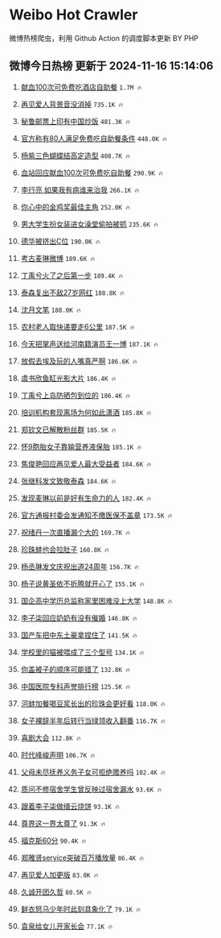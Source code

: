 # Weibo Hot Crawler 



微博热榜爬虫，利用 Github Action 的调度脚本更新 BY PHP 


## 微博今日热榜 更新于 2024-11-16 15:14:06 
1. [献血100次可免费吃酒店自助餐](https://s.weibo.com/weibo?q=%23%E7%8C%AE%E8%A1%80100%E6%AC%A1%E5%8F%AF%E5%85%8D%E8%B4%B9%E5%90%83%E9%85%92%E5%BA%97%E8%87%AA%E5%8A%A9%E9%A4%90%23&t=31&band_rank=1&Refer=top) `1.7M 🔥` 

1. [再见爱人背景音没消掉](https://s.weibo.com/weibo?q=%23%E5%86%8D%E8%A7%81%E7%88%B1%E4%BA%BA%E8%83%8C%E6%99%AF%E9%9F%B3%E6%B2%A1%E6%B6%88%E6%8E%89%23&t=31&band_rank=2&Refer=top) `735.1K 🔥` 

1. [秘鲁邮票上印有中国炒饭](https://s.weibo.com/weibo?q=%23%E7%A7%98%E9%B2%81%E9%82%AE%E7%A5%A8%E4%B8%8A%E5%8D%B0%E6%9C%89%E4%B8%AD%E5%9B%BD%E7%82%92%E9%A5%AD%23&t=31&band_rank=3&Refer=top) `481.3K 🔥` 

1. [官方称有80人满足免费吃自助餐条件](https://s.weibo.com/weibo?q=%23%E5%AE%98%E6%96%B9%E7%A7%B0%E6%9C%8980%E4%BA%BA%E6%BB%A1%E8%B6%B3%E5%85%8D%E8%B4%B9%E5%90%83%E8%87%AA%E5%8A%A9%E9%A4%90%E6%9D%A1%E4%BB%B6%23&t=31&band_rank=4&Refer=top) `448.0K 🔥` 

1. [杨紫三色蝴蝶结高定造型](https://s.weibo.com/weibo?q=%E6%9D%A8%E7%B4%AB%E4%B8%89%E8%89%B2%E8%9D%B4%E8%9D%B6%E7%BB%93%E9%AB%98%E5%AE%9A%E9%80%A0%E5%9E%8B&t=31&band_rank=5&Refer=top) `408.7K 🔥` 

1. [血站回应献血100次可免费吃自助餐](https://s.weibo.com/weibo?q=%23%E8%A1%80%E7%AB%99%E5%9B%9E%E5%BA%94%E7%8C%AE%E8%A1%80100%E6%AC%A1%E5%8F%AF%E5%85%8D%E8%B4%B9%E5%90%83%E8%87%AA%E5%8A%A9%E9%A4%90%23&t=31&band_rank=6&Refer=top) `290.9K 🔥` 

1. [李行亮 如果我有病谁来治我](https://s.weibo.com/weibo?q=%E6%9D%8E%E8%A1%8C%E4%BA%AE%20%E5%A6%82%E6%9E%9C%E6%88%91%E6%9C%89%E7%97%85%E8%B0%81%E6%9D%A5%E6%B2%BB%E6%88%91&t=31&band_rank=7&Refer=top) `266.1K 🔥` 

1. [你心中的金鸡奖最佳主角](https://s.weibo.com/weibo?q=%23%E4%BD%A0%E5%BF%83%E4%B8%AD%E7%9A%84%E9%87%91%E9%B8%A1%E5%A5%96%E6%9C%80%E4%BD%B3%E4%B8%BB%E8%A7%92%23&t=31&band_rank=8&Refer=top) `252.0K 🔥` 

1. [男大学生扮女装进女澡堂偷拍被抓](https://s.weibo.com/weibo?q=%23%E7%94%B7%E5%A4%A7%E5%AD%A6%E7%94%9F%E6%89%AE%E5%A5%B3%E8%A3%85%E8%BF%9B%E5%A5%B3%E6%BE%A1%E5%A0%82%E5%81%B7%E6%8B%8D%E8%A2%AB%E6%8A%93%23&t=31&band_rank=9&Refer=top) `235.6K 🔥` 

1. [德华被挤出C位](https://s.weibo.com/weibo?q=%23%E5%BE%B7%E5%8D%8E%E8%A2%AB%E6%8C%A4%E5%87%BAC%E4%BD%8D%23&t=31&band_rank=10&Refer=top) `190.0K 🔥` 

1. [考古麦琳微博](https://s.weibo.com/weibo?q=%23%E8%80%83%E5%8F%A4%E9%BA%A6%E7%90%B3%E5%BE%AE%E5%8D%9A%23&t=31&band_rank=11&Refer=top) `189.6K 🔥` 

1. [丁禹兮火了之后第一步](https://s.weibo.com/weibo?q=%23%E4%B8%81%E7%A6%B9%E5%85%AE%E7%81%AB%E4%BA%86%E4%B9%8B%E5%90%8E%E7%AC%AC%E4%B8%80%E6%AD%A5%23&t=31&band_rank=12&Refer=top) `189.4K 🔥` 

1. [泰森复出不敌27岁网红](https://s.weibo.com/weibo?q=%23%E6%B3%B0%E6%A3%AE%E5%A4%8D%E5%87%BA%E4%B8%8D%E6%95%8C27%E5%B2%81%E7%BD%91%E7%BA%A2%23&t=31&band_rank=13&Refer=top) `188.8K 🔥` 

1. [沈月文笔](https://s.weibo.com/weibo?q=%E6%B2%88%E6%9C%88%E6%96%87%E7%AC%94&t=31&band_rank=14&Refer=top) `188.0K 🔥` 

1. [农村老人取快递要走6公里](https://s.weibo.com/weibo?q=%23%E5%86%9C%E6%9D%91%E8%80%81%E4%BA%BA%E5%8F%96%E5%BF%AB%E9%80%92%E8%A6%81%E8%B5%B06%E5%85%AC%E9%87%8C%23&t=31&band_rank=15&Refer=top) `187.5K 🔥` 

1. [今天把掌声送给河南籍演员王一博](https://s.weibo.com/weibo?q=%23%E4%BB%8A%E5%A4%A9%E6%8A%8A%E6%8E%8C%E5%A3%B0%E9%80%81%E7%BB%99%E6%B2%B3%E5%8D%97%E7%B1%8D%E6%BC%94%E5%91%98%E7%8E%8B%E4%B8%80%E5%8D%9A%23&t=31&band_rank=16&Refer=top) `187.1K 🔥` 

1. [放假去埃及玩的人嘴真严啊](https://s.weibo.com/weibo?q=%E6%94%BE%E5%81%87%E5%8E%BB%E5%9F%83%E5%8F%8A%E7%8E%A9%E7%9A%84%E4%BA%BA%E5%98%B4%E7%9C%9F%E4%B8%A5%E5%95%8A&t=31&band_rank=17&Refer=top) `186.6K 🔥` 

1. [虞书欣鱼缸光影大片](https://s.weibo.com/weibo?q=%23%E8%99%9E%E4%B9%A6%E6%AC%A3%E9%B1%BC%E7%BC%B8%E5%85%89%E5%BD%B1%E5%A4%A7%E7%89%87%23&t=31&band_rank=18&Refer=top) `186.4K 🔥` 

1. [丁禹兮上岛防晒包到位的](https://s.weibo.com/weibo?q=%23%E4%B8%81%E7%A6%B9%E5%85%AE%E4%B8%8A%E5%B2%9B%E9%98%B2%E6%99%92%E5%8C%85%E5%88%B0%E4%BD%8D%E7%9A%84%23&t=31&band_rank=19&Refer=top) `186.4K 🔥` 

1. [培训机构套现离场为何如此潇酒](https://s.weibo.com/weibo?q=%23%E5%9F%B9%E8%AE%AD%E6%9C%BA%E6%9E%84%E5%A5%97%E7%8E%B0%E7%A6%BB%E5%9C%BA%E4%B8%BA%E4%BD%95%E5%A6%82%E6%AD%A4%E6%BD%87%E9%85%92%23&t=31&band_rank=20&Refer=top) `185.8K 🔥` 

1. [郑钦文已解散粉丝群](https://s.weibo.com/weibo?q=%23%E9%83%91%E9%92%A6%E6%96%87%E5%B7%B2%E8%A7%A3%E6%95%A3%E7%B2%89%E4%B8%9D%E7%BE%A4%23&t=31&band_rank=21&Refer=top) `185.5K 🔥` 

1. [怀9胞胎女子靠输营养液保胎](https://s.weibo.com/weibo?q=%23%E6%80%809%E8%83%9E%E8%83%8E%E5%A5%B3%E5%AD%90%E9%9D%A0%E8%BE%93%E8%90%A5%E5%85%BB%E6%B6%B2%E4%BF%9D%E8%83%8E%23&t=31&band_rank=22&Refer=top) `185.1K 🔥` 

1. [焦俊艳回应再见爱人最大受益者](https://s.weibo.com/weibo?q=%23%E7%84%A6%E4%BF%8A%E8%89%B3%E5%9B%9E%E5%BA%94%E5%86%8D%E8%A7%81%E7%88%B1%E4%BA%BA%E6%9C%80%E5%A4%A7%E5%8F%97%E7%9B%8A%E8%80%85%23&t=31&band_rank=23&Refer=top) `184.6K 🔥` 

1. [张继科发文致敬泰森](https://s.weibo.com/weibo?q=%23%E5%BC%A0%E7%BB%A7%E7%A7%91%E5%8F%91%E6%96%87%E8%87%B4%E6%95%AC%E6%B3%B0%E6%A3%AE%23&t=31&band_rank=24&Refer=top) `184.6K 🔥` 

1. [发现麦琳以前是好有生命力的人](https://s.weibo.com/weibo?q=%E5%8F%91%E7%8E%B0%E9%BA%A6%E7%90%B3%E4%BB%A5%E5%89%8D%E6%98%AF%E5%A5%BD%E6%9C%89%E7%94%9F%E5%91%BD%E5%8A%9B%E7%9A%84%E4%BA%BA&t=31&band_rank=25&Refer=top) `182.4K 🔥` 

1. [官方通报村委会发通知不缴医保不盖章](https://s.weibo.com/weibo?q=%23%E5%AE%98%E6%96%B9%E9%80%9A%E6%8A%A5%E6%9D%91%E5%A7%94%E4%BC%9A%E5%8F%91%E9%80%9A%E7%9F%A5%E4%B8%8D%E7%BC%B4%E5%8C%BB%E4%BF%9D%E4%B8%8D%E7%9B%96%E7%AB%A0%23&t=31&band_rank=26&Refer=top) `173.5K 🔥` 

1. [祝绪丹一次直播漏个大的](https://s.weibo.com/weibo?q=%E7%A5%9D%E7%BB%AA%E4%B8%B9%E4%B8%80%E6%AC%A1%E7%9B%B4%E6%92%AD%E6%BC%8F%E4%B8%AA%E5%A4%A7%E7%9A%84&t=31&band_rank=27&Refer=top) `169.7K 🔥` 

1. [珍珠蚌也会拉肚子](https://s.weibo.com/weibo?q=%23%E7%8F%8D%E7%8F%A0%E8%9A%8C%E4%B9%9F%E4%BC%9A%E6%8B%89%E8%82%9A%E5%AD%90%23&t=31&band_rank=28&Refer=top) `160.8K 🔥` 

1. [杨丞琳发文庆祝出道24周年](https://s.weibo.com/weibo?q=%23%E6%9D%A8%E4%B8%9E%E7%90%B3%E5%8F%91%E6%96%87%E5%BA%86%E7%A5%9D%E5%87%BA%E9%81%9324%E5%91%A8%E5%B9%B4%23&t=31&band_rank=29&Refer=top) `156.7K 🔥` 

1. [杨子说黄圣依不折腾就开心了](https://s.weibo.com/weibo?q=%23%E6%9D%A8%E5%AD%90%E8%AF%B4%E9%BB%84%E5%9C%A3%E4%BE%9D%E4%B8%8D%E6%8A%98%E8%85%BE%E5%B0%B1%E5%BC%80%E5%BF%83%E4%BA%86%23&t=31&band_rank=30&Refer=top) `155.1K 🔥` 

1. [国企高中学历总监称家里困难没上大学](https://s.weibo.com/weibo?q=%23%E5%9B%BD%E4%BC%81%E9%AB%98%E4%B8%AD%E5%AD%A6%E5%8E%86%E6%80%BB%E7%9B%91%E7%A7%B0%E5%AE%B6%E9%87%8C%E5%9B%B0%E9%9A%BE%E6%B2%A1%E4%B8%8A%E5%A4%A7%E5%AD%A6%23&t=31&band_rank=31&Refer=top) `148.8K 🔥` 

1. [李子柒回应奶奶有没有催婚](https://s.weibo.com/weibo?q=%23%E6%9D%8E%E5%AD%90%E6%9F%92%E5%9B%9E%E5%BA%94%E5%A5%B6%E5%A5%B6%E6%9C%89%E6%B2%A1%E6%9C%89%E5%82%AC%E5%A9%9A%23&t=31&band_rank=32&Refer=top) `146.8K 🔥` 

1. [国产车把中东土豪拿捏住了](https://s.weibo.com/weibo?q=%23%E5%9B%BD%E4%BA%A7%E8%BD%A6%E6%8A%8A%E4%B8%AD%E4%B8%9C%E5%9C%9F%E8%B1%AA%E6%8B%BF%E6%8D%8F%E4%BD%8F%E4%BA%86%23&t=31&band_rank=33&Refer=top) `141.5K 🔥` 

1. [学校里的猫被喂成了三个型号](https://s.weibo.com/weibo?q=%23%E5%AD%A6%E6%A0%A1%E9%87%8C%E7%9A%84%E7%8C%AB%E8%A2%AB%E5%96%82%E6%88%90%E4%BA%86%E4%B8%89%E4%B8%AA%E5%9E%8B%E5%8F%B7%23&t=31&band_rank=34&Refer=top) `134.1K 🔥` 

1. [你盖被子的顺序可能错了](https://s.weibo.com/weibo?q=%23%E4%BD%A0%E7%9B%96%E8%A2%AB%E5%AD%90%E7%9A%84%E9%A1%BA%E5%BA%8F%E5%8F%AF%E8%83%BD%E9%94%99%E4%BA%86%23&t=31&band_rank=35&Refer=top) `132.8K 🔥` 

1. [中国医院专科声誉排行榜](https://s.weibo.com/weibo?q=%23%E4%B8%AD%E5%9B%BD%E5%8C%BB%E9%99%A2%E4%B8%93%E7%A7%91%E5%A3%B0%E8%AA%89%E6%8E%92%E8%A1%8C%E6%A6%9C%23&t=31&band_rank=36&Refer=top) `125.5K 🔥` 

1. [河蚌加餐喝豆浆长出的珍珠会更好看](https://s.weibo.com/weibo?q=%23%E6%B2%B3%E8%9A%8C%E5%8A%A0%E9%A4%90%E5%96%9D%E8%B1%86%E6%B5%86%E9%95%BF%E5%87%BA%E7%9A%84%E7%8F%8D%E7%8F%A0%E4%BC%9A%E6%9B%B4%E5%A5%BD%E7%9C%8B%23&t=31&band_rank=37&Refer=top) `118.0K 🔥` 

1. [女子裸辞半年后转行当绿领收入翻番](https://s.weibo.com/weibo?q=%23%E5%A5%B3%E5%AD%90%E8%A3%B8%E8%BE%9E%E5%8D%8A%E5%B9%B4%E5%90%8E%E8%BD%AC%E8%A1%8C%E5%BD%93%E7%BB%BF%E9%A2%86%E6%94%B6%E5%85%A5%E7%BF%BB%E7%95%AA%23&t=31&band_rank=38&Refer=top) `116.7K 🔥` 

1. [喜剧大会](https://s.weibo.com/weibo?q=%E5%96%9C%E5%89%A7%E5%A4%A7%E4%BC%9A&t=31&band_rank=39&Refer=top) `112.8K 🔥` 

1. [时代峰峻声明](https://s.weibo.com/weibo?q=%E6%97%B6%E4%BB%A3%E5%B3%B0%E5%B3%BB%E5%A3%B0%E6%98%8E&t=31&band_rank=40&Refer=top) `106.7K 🔥` 

1. [父母未尽抚养义务子女可拒绝赡养吗](https://s.weibo.com/weibo?q=%23%E7%88%B6%E6%AF%8D%E6%9C%AA%E5%B0%BD%E6%8A%9A%E5%85%BB%E4%B9%89%E5%8A%A1%E5%AD%90%E5%A5%B3%E5%8F%AF%E6%8B%92%E7%BB%9D%E8%B5%A1%E5%85%BB%E5%90%97%23&t=31&band_rank=41&Refer=top) `102.4K 🔥` 

1. [质问不修宿舍学生曾反映过宿舍漏水](https://s.weibo.com/weibo?q=%23%E8%B4%A8%E9%97%AE%E4%B8%8D%E4%BF%AE%E5%AE%BF%E8%88%8D%E5%AD%A6%E7%94%9F%E6%9B%BE%E5%8F%8D%E6%98%A0%E8%BF%87%E5%AE%BF%E8%88%8D%E6%BC%8F%E6%B0%B4%23&t=31&band_rank=42&Refer=top) `93.6K 🔥` 

1. [跟着李子柒做缙云烧饼](https://s.weibo.com/weibo?q=%23%E8%B7%9F%E7%9D%80%E6%9D%8E%E5%AD%90%E6%9F%92%E5%81%9A%E7%BC%99%E4%BA%91%E7%83%A7%E9%A5%BC%23&t=31&band_rank=43&Refer=top) `93.1K 🔥` 

1. [尊界这一界太尊了](https://s.weibo.com/weibo?q=%23%E5%B0%8A%E7%95%8C%E8%BF%99%E4%B8%80%E7%95%8C%E5%A4%AA%E5%B0%8A%E4%BA%86%23&t=31&band_rank=44&Refer=top) `91.3K 🔥` 

1. [福克斯60分](https://s.weibo.com/weibo?q=%23%E7%A6%8F%E5%85%8B%E6%96%AF60%E5%88%86%23&t=31&band_rank=45&Refer=top) `90.4K 🔥` 

1. [郑雅贤service突破百万播放量](https://s.weibo.com/weibo?q=%E9%83%91%E9%9B%85%E8%B4%A4service%E7%AA%81%E7%A0%B4%E7%99%BE%E4%B8%87%E6%92%AD%E6%94%BE%E9%87%8F&t=31&band_rank=46&Refer=top) `86.4K 🔥` 

1. [再见爱人加更版](https://s.weibo.com/weibo?q=%E5%86%8D%E8%A7%81%E7%88%B1%E4%BA%BA%E5%8A%A0%E6%9B%B4%E7%89%88&t=31&band_rank=47&Refer=top) `83.0K 🔥` 

1. [久诚开团久哲](https://s.weibo.com/weibo?q=%23%E4%B9%85%E8%AF%9A%E5%BC%80%E5%9B%A2%E4%B9%85%E5%93%B2%23&t=31&band_rank=48&Refer=top) `80.5K 🔥` 

1. [鲜衣怒马少年时此刻具象化了](https://s.weibo.com/weibo?q=%23%E9%B2%9C%E8%A1%A3%E6%80%92%E9%A9%AC%E5%B0%91%E5%B9%B4%E6%97%B6%E6%AD%A4%E5%88%BB%E5%85%B7%E8%B1%A1%E5%8C%96%E4%BA%86%23&t=31&band_rank=49&Refer=top) `79.1K 🔥` 

1. [袁泉给女儿开家长会](https://s.weibo.com/weibo?q=%23%E8%A2%81%E6%B3%89%E7%BB%99%E5%A5%B3%E5%84%BF%E5%BC%80%E5%AE%B6%E9%95%BF%E4%BC%9A%23&t=31&band_rank=50&Refer=top) `77.1K 🔥` 


